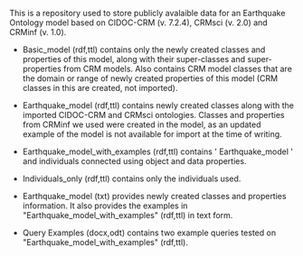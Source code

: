 This is a repository used to store publicly avalaible data for an Earthquake Ontology model based on CIDOC-CRM (v. 7.2.4), CRMsci (v. 2.0) and CRMinf (v. 1.0).

- Basic_model (rdf,ttl) contains only the newly created classes and properties of this model, along with their super-classes and super-properties from CRM models. Also contains CRM model classes that are the domain or range of newly created properties of this model (CRM classes in this are created, not imported).

- Earthquake_model (rdf,ttl) contains newly created classes along with the imported CIDOC-CRM and CRMsci ontologies. Classes and properties from CRMinf we used were created in the model, as an updated example of the model is not available for import at the time of writing.

- Earthquake_model_with_examples (rdf,ttl) contains ' Earthquake_model ' and individuals connected using object and data properties.

- Individuals_only (rdf,ttl) contains only the individuals used.

- Earthquake_model (txt) provides newly created classes and properties information. It also provides the examples in "Earthquake_model_with_examples" (rdf,ttl) in text form.

- Query Examples (docx,odt) contains two example queries tested on "Earthquake_model_with_examples" (rdf,ttl).
